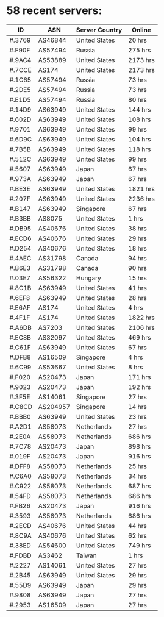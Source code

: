 # 58 recent servers:

| ID | ASN | Server Country | Online |
| ------ | ------ | ------ | ------ |
| #.3769 | AS46844 | United States | 20 hrs |
| #.F90F | AS57494 | Russia | 275 hrs |
| #.9AC4 | AS53889 | United States | 2173 hrs |
| #.7CCE | AS174 | United States | 2173 hrs |
| #.1C65 | AS57494 | Russia | 73 hrs |
| #.2DE5 | AS57494 | Russia | 73 hrs |
| #.E1D5 | AS57494 | Russia | 80 hrs |
| #.14D9 | AS63949 | United States | 144 hrs |
| #.602D | AS63949 | United States | 108 hrs |
| #.9701 | AS63949 | United States | 99 hrs |
| #.6D9C | AS63949 | United States | 104 hrs |
| #.7B5B | AS63949 | United States | 118 hrs |
| #.512C | AS63949 | United States | 99 hrs |
| #.5607 | AS63949 | Japan | 67 hrs |
| #.973A | AS63949 | Japan | 67 hrs |
| #.BE3E | AS63949 | United States | 1821 hrs |
| #.207F | AS63949 | United States | 2236 hrs |
| #.B147 | AS63949 | Singapore | 67 hrs |
| #.B3BB | AS8075 | United States | 1 hrs |
| #.DB95 | AS40676 | United States | 38 hrs |
| #.ECD6 | AS40676 | United States | 29 hrs |
| #.D254 | AS40676 | United States | 18 hrs |
| #.4AEC | AS31798 | Canada | 94 hrs |
| #.B6E3 | AS31798 | Canada | 90 hrs |
| #.03E7 | AS56322 | Hungary | 15 hrs |
| #.8C1B | AS63949 | United States | 41 hrs |
| #.6EF8 | AS63949 | United States | 28 hrs |
| #.E6AF | AS174 | United States | 4 hrs |
| #.4F1F | AS174 | United States | 1822 hrs |
| #.A6DB | AS7203 | United States | 2106 hrs |
| #.EC8B | AS32097 | United States | 469 hrs |
| #.C61F | AS63949 | United States | 67 hrs |
| #.DFB8 | AS16509 | Singapore | 4 hrs |
| #.6C99 | AS53667 | United States | 8 hrs |
| #.F020 | AS20473 | Japan | 171 hrs |
| #.9023 | AS20473 | Japan | 192 hrs |
| #.3F5E | AS14061 | Singapore | 27 hrs |
| #.C8CD | AS204957 | Singapore | 14 hrs |
| #.BBB0 | AS63949 | United States | 23 hrs |
| #.A2D1 | AS58073 | Netherlands | 27 hrs |
| #.2E0A | AS58073 | Netherlands | 686 hrs |
| #.7C78 | AS20473 | Japan | 898 hrs |
| #.019F | AS20473 | Japan | 916 hrs |
| #.DFF8 | AS58073 | Netherlands | 25 hrs |
| #.C6A0 | AS58073 | Netherlands | 34 hrs |
| #.C922 | AS58073 | Netherlands | 687 hrs |
| #.54FD | AS58073 | Netherlands | 686 hrs |
| #.FB26 | AS20473 | Japan | 916 hrs |
| #.3593 | AS58073 | Netherlands | 686 hrs |
| #.2ECD | AS40676 | United States | 44 hrs |
| #.8C9A | AS40676 | United States | 62 hrs |
| #.38ED | AS54600 | United States | 749 hrs |
| #.FDBD | AS3462 | Taiwan | 1 hrs |
| #.2227 | AS14061 | United States | 27 hrs |
| #.2B45 | AS63949 | United States | 29 hrs |
| #.55D9 | AS63949 | Japan | 29 hrs |
| #.9808 | AS63949 | Japan | 27 hrs |
| #.2953 | AS16509 | Japan | 27 hrs |

